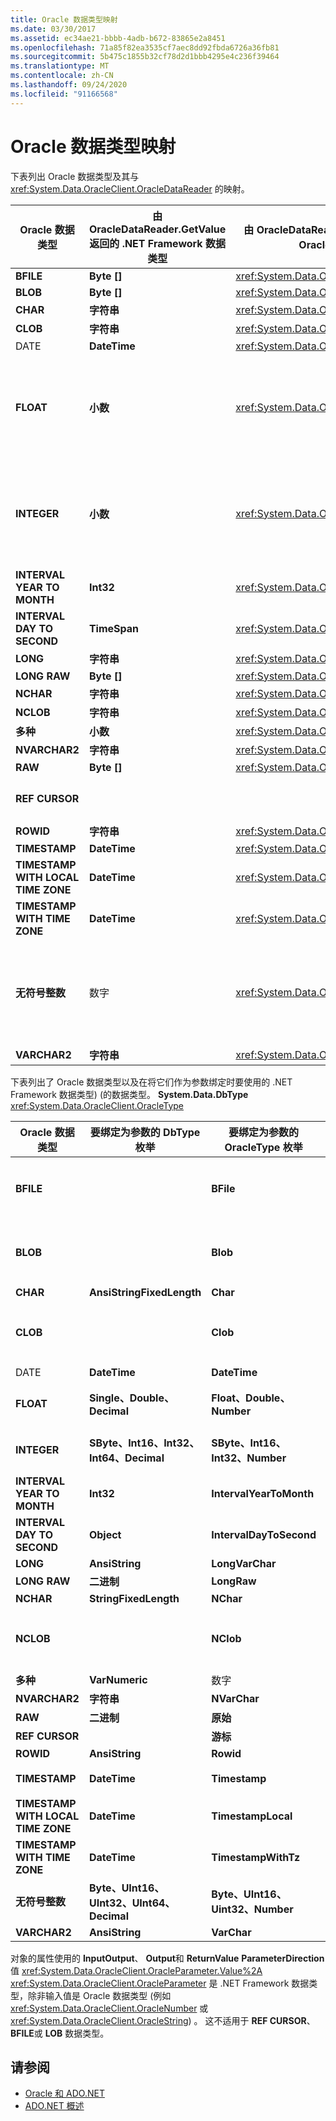 ```yaml
---
title: Oracle 数据类型映射
ms.date: 03/30/2017
ms.assetid: ec34ae21-bbbb-4adb-b672-83865e2a8451
ms.openlocfilehash: 71a85f82ea3535cf7aec8dd92fbda6726a36fb81
ms.sourcegitcommit: 5b475c1855b32cf78d2d1bbb4295e4c236f39464
ms.translationtype: MT
ms.contentlocale: zh-CN
ms.lasthandoff: 09/24/2020
ms.locfileid: "91166568"
---
```

# <a name="oracle-data-type-mappings"></a>Oracle 数据类型映射

下表列出 Oracle 数据类型及其与 <xref:System.Data.OracleClient.OracleDataReader> 的映射。  
  
|Oracle 数据类型|由 OracleDataReader.GetValue 返回的 .NET Framework 数据类型|由 OracleDataReader.GetOracleValue 返回的 OracleClient 数据类型|备注|  
|----------------------|--------------------------------------------------------------------|------------------------------------------------------------------------|-------------|  
|**BFILE**|**Byte []**|<xref:System.Data.OracleClient.OracleBFile>||  
|**BLOB**|**Byte []**|<xref:System.Data.OracleClient.OracleLob>||  
|**CHAR**|**字符串**|<xref:System.Data.OracleClient.OracleString>||  
|**CLOB**|**字符串**|<xref:System.Data.OracleClient.OracleLob>||  
|DATE|**DateTime**|<xref:System.Data.OracleClient.OracleDateTime>||  
|**FLOAT**|**小数**|<xref:System.Data.OracleClient.OracleNumber>|此数据类型是 **数字** 数据类型的别名，旨在使返回的是 <xref:System.Data.OracleClient.OracleDataReader> **Decimal** 或 <xref:System.Data.OracleClient.OracleNumber> 而不是浮点值。 使用该 .NET Framework 数据类型可能导致溢出。|  
|**INTEGER**|**小数**|<xref:System.Data.OracleClient.OracleNumber>|此数据类型是 **数字 (38) ** 数据类型的别名，旨在使返回的是 <xref:System.Data.OracleClient.OracleDataReader> **Decimal** 或 <xref:System.Data.OracleClient.OracleNumber> 而不是整数值。 使用该 .NET Framework 数据类型可能导致溢出。|  
|**INTERVAL YEAR TO MONTH**|**Int32**|<xref:System.Data.OracleClient.OracleMonthSpan>||  
|**INTERVAL DAY TO SECOND**|**TimeSpan**|<xref:System.Data.OracleClient.OracleTimeSpan>||  
|**LONG**|**字符串**|<xref:System.Data.OracleClient.OracleString>||  
|**LONG RAW**|**Byte []**|<xref:System.Data.OracleClient.OracleBinary>||  
|**NCHAR**|**字符串**|<xref:System.Data.OracleClient.OracleString>||  
|**NCLOB**|**字符串**|<xref:System.Data.OracleClient.OracleLob>||  
|**多种**|**小数**|<xref:System.Data.OracleClient.OracleNumber>|使用该 .NET Framework 数据类型可能导致溢出。|  
|**NVARCHAR2**|**字符串**|<xref:System.Data.OracleClient.OracleString>||  
|**RAW**|**Byte []**|<xref:System.Data.OracleClient.OracleBinary>||  
|**REF CURSOR**|||对象不支持 Oracle **REF CURSOR** 数据类型 <xref:System.Data.OracleClient.OracleDataReader> 。|  
|**ROWID**|**字符串**|<xref:System.Data.OracleClient.OracleString>||  
|**TIMESTAMP**|**DateTime**|<xref:System.Data.OracleClient.OracleDateTime>||  
|**TIMESTAMP WITH LOCAL TIME ZONE**|**DateTime**|<xref:System.Data.OracleClient.OracleDateTime>||  
|**TIMESTAMP WITH TIME ZONE**|**DateTime**|<xref:System.Data.OracleClient.OracleDateTime>||  
|**无符号整数**|数字 |<xref:System.Data.OracleClient.OracleNumber>|此数据类型是 **数字 (38) ** 数据类型的别名，旨在使返回的是 <xref:System.Data.OracleClient.OracleDataReader> **系统 Decimal** ， <xref:System.Data.OracleClient.OracleNumber> 而不是无符号整数值。 使用该 .NET Framework 数据类型可能导致溢出。|  
|**VARCHAR2**|**字符串**|<xref:System.Data.OracleClient.OracleString>||  
  
 下表列出了 Oracle 数据类型以及在将它们作为参数绑定时要使用的 .NET Framework 数据类型)  (的数据类型。 **System.Data.DbType** <xref:System.Data.OracleClient.OracleType>  
  
|Oracle 数据类型|要绑定为参数的 DbType 枚举|要绑定为参数的 OracleType 枚举|备注|  
|----------------------|-----------------------------------------------|---------------------------------------------------|-------------|  
|**BFILE**||**BFile**|Oracle 只允许将 **bfile** 绑定为 **bfile** 参数。 如果尝试绑定非**BFILE** 值（如 **byte []** 或），则适用于 Oracle 的 .net 数据提供程序不会自动构造一个 <xref:System.Data.OracleClient.OracleBinary> 。|  
|**BLOB**||**Blob**|Oracle 只允许将 **blob** 作为 **blob** 参数进行绑定。 如果尝试绑定非**BLOB** 值（如 **byte []** 或），则适用于 Oracle 的 .net 数据提供程序不会自动构造一个 <xref:System.Data.OracleClient.OracleBinary> 。|  
|**CHAR**|**AnsiStringFixedLength**|**Char**||  
|**CLOB**||**Clob**|Oracle 只允许将 **CLOB** 绑定为 **CLOB** 参数。 如果您尝试绑定一个非**CLOB** 值（如 **system.string** 或），则用于 Oracle 的 .net 数据提供程序不会自动构造一个 <xref:System.Data.OracleClient.OracleString> 。|  
|DATE|**DateTime**|**DateTime**||  
|**FLOAT**|**Single、Double、Decimal**|**Float、Double、Number**|<xref:System.Data.OracleClient.OracleParameter.Size%2A> 确定 **system.object** 和 <xref:System.Data.OracleClient.OracleType> 。|  
|**INTEGER**|**SByte、Int16、Int32、Int64、Decimal**|**SByte、Int16、Int32、Number**|<xref:System.Data.OracleClient.OracleParameter.Size%2A> 确定 **system.object** 和 <xref:System.Data.OracleClient.OracleType> 。|  
|**INTERVAL YEAR TO MONTH**|**Int32**|**IntervalYearToMonth**|只有在同时使用 Oracle 9i 客户端和服务器软件时，<xref:System.Data.OracleClient.OracleType> 才可用。|  
|**INTERVAL DAY TO SECOND**|**Object**|**IntervalDayToSecond**|只有在同时使用 Oracle 9i 客户端和服务器软件时，<xref:System.Data.OracleClient.OracleType> 才可用。|  
|**LONG**|**AnsiString**|**LongVarChar**||  
|**LONG RAW**|**二进制**|**LongRaw**||  
|**NCHAR**|**StringFixedLength**|**NChar**||  
|**NCLOB**||**NClob**|Oracle 只允许将 **NCLOB** 绑定为 **NCLOB** 参数。 如果您尝试绑定一个非**NCLOB** 值（如 **system.string** 或），则用于 Oracle 的 .net 数据提供程序不会自动构造一个 <xref:System.Data.OracleClient.OracleString> 。|  
|**多种**|**VarNumeric**|数字 ||  
|**NVARCHAR2**|**字符串**|**NVarChar**||  
|**RAW**|**二进制**|**原始**||  
|**REF CURSOR**||**游标**|有关详细信息，请参阅 [ORACLE REF](oracle-ref-cursors.md)cursor。|  
|**ROWID**|**AnsiString**|**Rowid**||  
|**TIMESTAMP**|**DateTime**|**Timestamp**|只有在同时使用 Oracle 9i 客户端和服务器软件时，<xref:System.Data.OracleClient.OracleType> 才可用。|  
|**TIMESTAMP WITH LOCAL TIME ZONE**|**DateTime**|**TimestampLocal**|只有在同时使用 Oracle 9i 客户端和服务器软件时，<xref:System.Data.OracleClient.OracleType> 才可用。|  
|**TIMESTAMP WITH TIME ZONE**|**DateTime**|**TimestampWithTz**|只有在同时使用 Oracle 9i 客户端和服务器软件时，<xref:System.Data.OracleClient.OracleType> 才可用。|  
|**无符号整数**|**Byte、UInt16、UInt32、UInt64、Decimal**|**Byte、UInt16、Uint32、Number**|<xref:System.Data.OracleClient.OracleParameter.Size%2A> 确定 **system.object** 和 <xref:System.Data.OracleClient.OracleType> 。|  
|**VARCHAR2**|**AnsiString**|**VarChar**||  
  
 对象的属性使用的 **InputOutput**、 **Output**和 **ReturnValue** **ParameterDirection** 值 <xref:System.Data.OracleClient.OracleParameter.Value%2A> <xref:System.Data.OracleClient.OracleParameter> 是 .NET Framework 数据类型，除非输入值是 Oracle 数据类型 (例如 <xref:System.Data.OracleClient.OracleNumber> 或 <xref:System.Data.OracleClient.OracleString>) 。 这不适用于 **REF CURSOR**、 **BFILE**或 **LOB** 数据类型。  
  
## <a name="see-also"></a>请参阅

- [Oracle 和 ADO.NET](oracle-and-adonet.md)
- [ADO.NET 概述](ado-net-overview.md)
